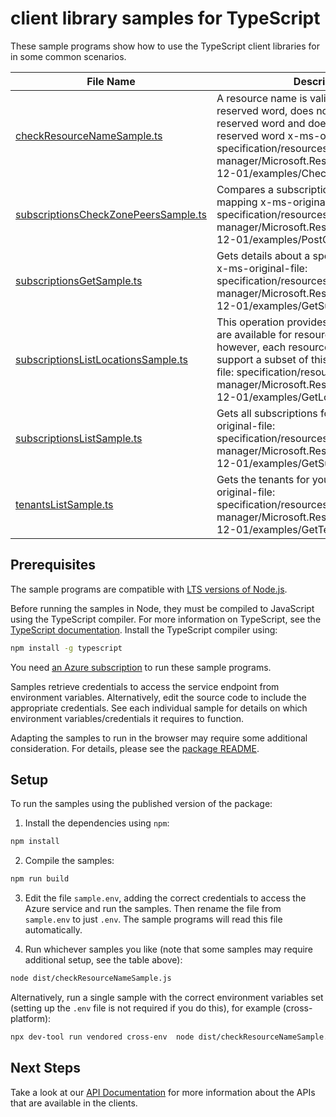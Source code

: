 # client library samples for TypeScript

These sample programs show how to use the TypeScript client libraries for in some common scenarios.

| **File Name**                                                             | **Description**                                                                                                                                                                                                                                                                       |
| ------------------------------------------------------------------------- | ------------------------------------------------------------------------------------------------------------------------------------------------------------------------------------------------------------------------------------------------------------------------------------- |
| [checkResourceNameSample.ts][checkresourcenamesample]                     | A resource name is valid if it is not a reserved word, does not contains a reserved word and does not start with a reserved word x-ms-original-file: specification/resources/resource-manager/Microsoft.Resources/stable/2022-12-01/examples/CheckResourceName.json                   |
| [subscriptionsCheckZonePeersSample.ts][subscriptionscheckzonepeerssample] | Compares a subscriptions logical zone mapping x-ms-original-file: specification/resources/resource-manager/Microsoft.Resources/stable/2022-12-01/examples/PostCheckZonePeers.json                                                                                                     |
| [subscriptionsGetSample.ts][subscriptionsgetsample]                       | Gets details about a specified subscription. x-ms-original-file: specification/resources/resource-manager/Microsoft.Resources/stable/2022-12-01/examples/GetSubscription.json                                                                                                         |
| [subscriptionsListLocationsSample.ts][subscriptionslistlocationssample]   | This operation provides all the locations that are available for resource providers; however, each resource provider may support a subset of this list. x-ms-original-file: specification/resources/resource-manager/Microsoft.Resources/stable/2022-12-01/examples/GetLocations.json |
| [subscriptionsListSample.ts][subscriptionslistsample]                     | Gets all subscriptions for a tenant. x-ms-original-file: specification/resources/resource-manager/Microsoft.Resources/stable/2022-12-01/examples/GetSubscriptions.json                                                                                                                |
| [tenantsListSample.ts][tenantslistsample]                                 | Gets the tenants for your account. x-ms-original-file: specification/resources/resource-manager/Microsoft.Resources/stable/2022-12-01/examples/GetTenants.json                                                                                                                        |

## Prerequisites

The sample programs are compatible with [LTS versions of Node.js](https://github.com/nodejs/release#release-schedule).

Before running the samples in Node, they must be compiled to JavaScript using the TypeScript compiler. For more information on TypeScript, see the [TypeScript documentation][typescript]. Install the TypeScript compiler using:

```bash
npm install -g typescript
```

You need [an Azure subscription][freesub] to run these sample programs.

Samples retrieve credentials to access the service endpoint from environment variables. Alternatively, edit the source code to include the appropriate credentials. See each individual sample for details on which environment variables/credentials it requires to function.

Adapting the samples to run in the browser may require some additional consideration. For details, please see the [package README][package].

## Setup

To run the samples using the published version of the package:

1. Install the dependencies using `npm`:

```bash
npm install
```

2. Compile the samples:

```bash
npm run build
```

3. Edit the file `sample.env`, adding the correct credentials to access the Azure service and run the samples. Then rename the file from `sample.env` to just `.env`. The sample programs will read this file automatically.

4. Run whichever samples you like (note that some samples may require additional setup, see the table above):

```bash
node dist/checkResourceNameSample.js
```

Alternatively, run a single sample with the correct environment variables set (setting up the `.env` file is not required if you do this), for example (cross-platform):

```bash
npx dev-tool run vendored cross-env  node dist/checkResourceNameSample.js
```

## Next Steps

Take a look at our [API Documentation][apiref] for more information about the APIs that are available in the clients.

[checkresourcenamesample]: https://github.com/Azure/azure-sdk-for-js/blob/main/sdk/resources-subscriptions/arm-resources-subscriptions/samples/v2/typescript/src/checkResourceNameSample.ts
[subscriptionscheckzonepeerssample]: https://github.com/Azure/azure-sdk-for-js/blob/main/sdk/resources-subscriptions/arm-resources-subscriptions/samples/v2/typescript/src/subscriptionsCheckZonePeersSample.ts
[subscriptionsgetsample]: https://github.com/Azure/azure-sdk-for-js/blob/main/sdk/resources-subscriptions/arm-resources-subscriptions/samples/v2/typescript/src/subscriptionsGetSample.ts
[subscriptionslistlocationssample]: https://github.com/Azure/azure-sdk-for-js/blob/main/sdk/resources-subscriptions/arm-resources-subscriptions/samples/v2/typescript/src/subscriptionsListLocationsSample.ts
[subscriptionslistsample]: https://github.com/Azure/azure-sdk-for-js/blob/main/sdk/resources-subscriptions/arm-resources-subscriptions/samples/v2/typescript/src/subscriptionsListSample.ts
[tenantslistsample]: https://github.com/Azure/azure-sdk-for-js/blob/main/sdk/resources-subscriptions/arm-resources-subscriptions/samples/v2/typescript/src/tenantsListSample.ts
[apiref]: https://docs.microsoft.com/javascript/api/@azure/arm-resources-subscriptions?view=azure-node-preview
[freesub]: https://azure.microsoft.com/free/
[package]: https://github.com/Azure/azure-sdk-for-js/tree/main/sdk/resources-subscriptions/arm-resources-subscriptions/README.md
[typescript]: https://www.typescriptlang.org/docs/home.html
